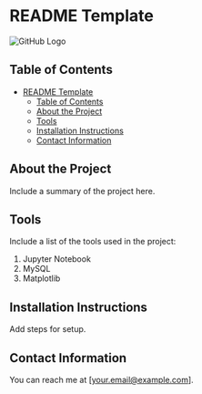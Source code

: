 # README Template

![GitHub Logo](https://github.githubassets.com/images/modules/logos_page/GitHub-Mark.png)



## Table of Contents
- [README Template](#readme-template)
  - [Table of Contents](#table-of-contents)
  - [About the Project](#about-the-project)
  - [Tools](#tools)
  - [Installation Instructions](#installation-instructions)
  - [Contact Information](#contact-information)

## About the Project
Include a summary of the project here.

## Tools
Include a list of the tools used in the project:
1. Jupyter Notebook
2. MySQL
3. Matplotlib

## Installation Instructions
Add steps for setup.

## Contact Information
You can reach me at [your.email@example.com].
